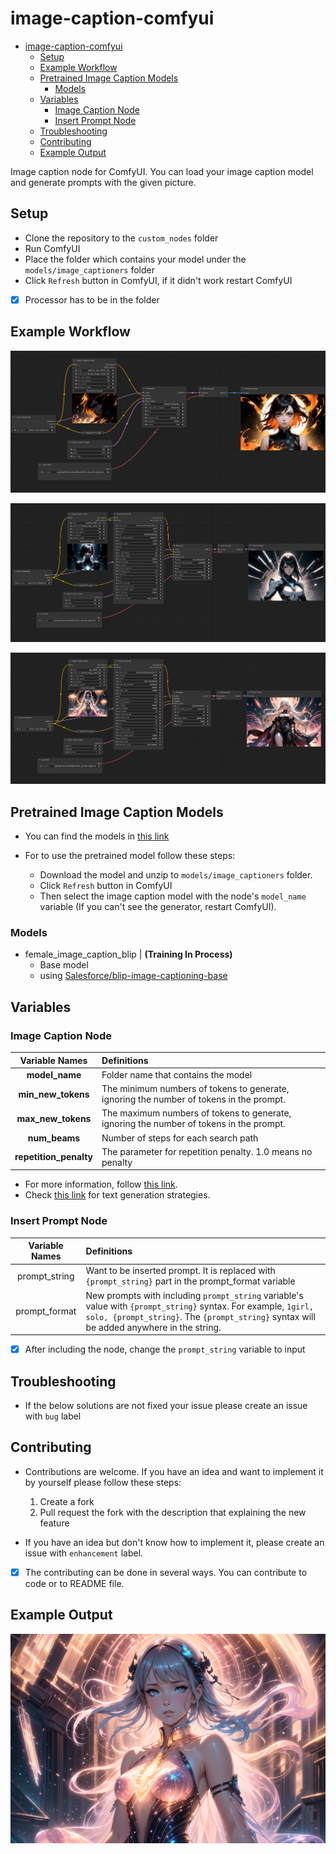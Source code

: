 # image-caption-comfyui

- [image-caption-comfyui](#image-caption-comfyui)
  - [Setup](#setup)
  - [Example Workflow](#example-workflow)
  - [Pretrained Image Caption Models](#pretrained-image-caption-models)
    - [Models](#models)
  - [Variables](#variables)
    - [Image Caption Node](#image-caption-node)
    - [Insert Prompt Node](#insert-prompt-node)
  - [Troubleshooting](#troubleshooting)
  - [Contributing](#contributing)
  - [Example Output](#example-output)

Image caption node for ComfyUI. You can load your image caption model and generate prompts with the given picture.

## Setup
- Clone the repository to the ```custom_nodes``` folder
- Run ComfyUI
- Place the folder which contains your model under the ```models/image_captioners``` folder
- Click ```Refresh``` button in ComfyUI, if it didn't work restart ComfyUI

- [x] Processor has to be in the folder

## Example Workflow

![basic_workflow](images/basic_workflow.png)

![basic_workflow_w_prompt_generator](images/basic_workflow_with_promp_generator.png)

![basic_workflow_w_prompt_generator_2](images/basic_workflow_with_prompt_generator_2.png)

## Pretrained Image Caption Models

- You can find the models in [this link](https://drive.google.com/drive/folders/1c21kMH6FTaia5C8239okL3Q0wJnnWc1N?usp=share_link)

- For to use the pretrained model follow these steps:
  - Download the model and unzip to ```models/image_captioners``` folder.
  - Click ```Refresh``` button in ComfyUI
  - Then select the image caption model with the node's ```model_name``` variable (If you can't see the generator, restart ComfyUI).

### Models

- female_image_caption_blip | **(Training In Process)**
    - Base model
    - using [Salesforce/blip-image-captioning-base](https://huggingface.co/Salesforce/blip-image-captioning-base)

## Variables

### Image Caption Node

|     Variable Names     | Definitions                                                                             |
| :--------------------: | :-------------------------------------------------------------------------------------- |
|     **model_name**     | Folder name that contains the model                                                     |
|   **min_new_tokens**   | The minimum numbers of tokens to generate, ignoring the number of tokens in the prompt. |
|   **max_new_tokens**   | The maximum numbers of tokens to generate, ignoring the number of tokens in the prompt. |
|     **num_beams**      | Number of steps for each search path                                                    |
| **repetition_penalty** | The parameter for repetition penalty. 1.0 means no penalty                              |

- For more information, follow [this link](https://huggingface.co/docs/transformers/v4.31.0/en/main_classes/text_generation#transformers.GenerationConfig).
- Check [this link](https://huggingface.co/docs/transformers/v4.31.0/en/generation_strategies#text-generation-strategies) for text generation strategies.

### Insert Prompt Node

| Variable Names | Definitions                                                                                                                                                                                                                |
| :------------: | :------------------------------------------------------------------------------------------------------------------------------------------------------------------------------------------------------------------------- |
| prompt_string  | Want to be inserted prompt. It is replaced with ```{prompt_string}``` part in the prompt_format variable                                                                                                                   |
| prompt_format  | New prompts with including ```prompt_string``` variable's value with ```{prompt_string}``` syntax. For example, ```1girl, solo, {prompt_string}```. The ```{prompt_string}``` syntax will be added anywhere in the string. |

- [x] After including the node, change the ```prompt_string``` variable to input

## Troubleshooting

- If the below solutions are not fixed your issue please create an issue with ```bug``` label

## Contributing

- Contributions are welcome. If you have an idea and want to implement it by yourself please follow these steps:

  1. Create a fork
  2. Pull request the fork with the description that explaining the new feature

- If you have an idea but don't know how to implement it, please create an issue with ```enhancement``` label.

- [x] The contributing can be done in several ways. You can contribute to code or to README file.


## Example Output

![output_1](images/output_1.png)